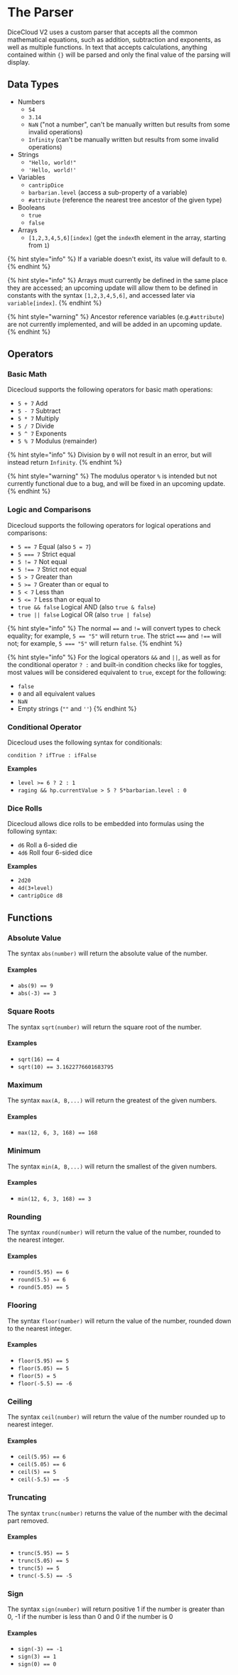 # The Parser

DiceCloud V2 uses a custom parser that accepts all the common mathematical equations, such as addition, subtraction and exponents, as well as multiple functions. In text that accepts calculations, anything contained within `{}` will be parsed and only the final value of the parsing will display.

## Data Types

* Numbers
  * `54`
  * `3.14`
  * `NaN` \("not a number", can't be manually written but results from some invalid operations\)
  * `Infinity` \(can't be manually written but results from some invalid operations\)
* Strings
  * `"Hello, world!"`
  * `'Hello, world!'`
* Variables
  * `cantripDice`
  * `barbarian.level` \(access a sub-property of a variable\)
  * `#attribute` \(reference the nearest tree ancestor of the given type\)
* Booleans
  * `true`
  * `false`
* Arrays
  * `[1,2,3,4,5,6][index]` \(get the `index`th element in the array, starting from `1`\)

{% hint style="info" %}
If a variable doesn't exist, its value will default to `0`.
{% endhint %}

{% hint style="info" %}
Arrays must currently be defined in the same place they are accessed; an upcoming update will allow them to be defined in constants with the syntax `[1,2,3,4,5,6]`, and accessed later via `variable[index]`.
{% endhint %}

{% hint style="warning" %}
Ancestor reference variables \(e.g.`#attribute`\) are not currently implemented, and will be added in an upcoming update.
{% endhint %}

## Operators

### Basic Math

Dicecloud supports the following operators for basic math operations:

* `5 + 7` Add
* `5 - 7` Subtract
* `5 * 7` Multiply
* `5 / 7` Divide
* `5 ^ 7` Exponents
* `5 % 7` Modulus \(remainder\)

{% hint style="info" %}
Division by `0` will not result in an error, but will instead return `Infinity`.
{% endhint %}

{% hint style="warning" %}
The modulus operator `%` is intended but not currently functional due to a bug, and will be fixed in an upcoming update.
{% endhint %}

### Logic and Comparisons

Dicecloud supports the following operators for logical operations and comparisons:

* `5 == 7`  Equal \(also `5 = 7`\)
* `5 === 7` Strict equal
* `5 != 7` Not equal
* `5 !== 7` Strict not equal
* `5 > 7` Greater than
* `5 >= 7` Greater than or equal to
* `5 < 7` Less than
* `5 <= 7` Less than or equal to
* `true && false` Logical AND  \(also `true & false`\)
* `true || false` Logical OR \(also `true | false`\)

{% hint style="info" %}
The normal `==` and `!=` will convert types to check equality; for example, `5 == "5"` will return `true`.  The strict `===` and `!==` will not; for example, `5 === "5"` will return `false`.
{% endhint %}

{% hint style="info" %}
For the logical operators `&&` and `||`, as well as for the conditional operator `? :` and built-in condition checks like for toggles, most values will be considered equivalent to `true`, except for the following:

* `false`
* `0` and all equivalent values
* `NaN`
* Empty strings \(`""` and `''`\)
{% endhint %}

### Conditional Operator

Dicecloud uses the following syntax for conditionals:

`condition ? ifTrue : ifFalse`

**Examples**

* `level >= 6 ? 2 : 1`
* `raging && hp.currentValue > 5 ? 5*barbarian.level : 0`

### Dice Rolls

Dicecloud allows dice rolls to be embedded into formulas using the following syntax:

* `d6` Roll a 6-sided die
* `4d6` Roll four 6-sided dice

**Examples**

* `2d20`
* `4d(3+level)`
* `cantripDice d8`

## Functions

### Absolute Value

The syntax `abs(number)` will return the absolute value of the number.

#### Examples

* `abs(9) == 9`
* `abs(-3) == 3`

### Square Roots

The syntax `sqrt(number)` will return the square root of the number.

#### Examples

* `sqrt(16) == 4`
* `sqrt(10) == 3.1622776601683795`

### Maximum

The syntax `max(A, B,...)` will return the greatest of the given numbers.

#### Examples

* `max(12, 6, 3, 168) == 168`

### Minimum

The syntax `min(A, B,...)` will return the smallest of the given numbers.

#### Examples

* `min(12, 6, 3, 168) == 3`

### Rounding

The syntax `round(number)` will return the value of the number, rounded to the nearest integer.

#### Examples

* `round(5.95) == 6`
* `round(5.5) == 6`
* `round(5.05) == 5`

### Flooring

The syntax `floor(number)` will return the value of the number, rounded down to the nearest integer.

#### Examples

* `floor(5.95) == 5`
* `floor(5.05) == 5`
* `floor(5) = 5`
* `floor(-5.5) == -6`

### Ceiling

The syntax `ceil(number)` will return the value of the number rounded up to nearest integer.

#### Examples

* `ceil(5.95) == 6`
* `ceil(5.05) == 6`
* `ceil(5) == 5`
* `ceil(-5.5) == -5`

### Truncating

The syntax `trunc(number)` returns the value of the number with the decimal part removed.

#### Examples

* `trunc(5.95) == 5`
* `trunc(5.05) == 5`
* `trunc(5) == 5`
* `trunc(-5.5) == -5`

### Sign

The syntax `sign(number)` will return positive 1 if the number is greater than 0, -1 if the number is less than 0 and 0 if the number is 0

#### Examples

* `sign(-3) == -1`
* `sign(3) == 1`
* `sign(0) == 0`


